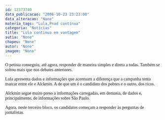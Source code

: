```yaml
---
id: 12373740
data_publicacao: "2006-10-23 23:23:00"
data_alteracao: "None"
materia_tags: "Lula,Pnad contínua"
categoria: "Notícias"
title: "Lula continua em vantagem"
sutia: "None"
chapeu: "None"
autor: "None"
imagem: "None"
---
```

<p><P><FONT face=Verdana>O petista conseguiu, até agora, responder de maneira simples e direta a todas. Também se soltou mais que nos debates anteriores.</FONT></P></p>
<p><P><FONT face=Verdana>Lula apresenta dados e informações que acentuam a diferença que a campanha tenta marcar entre ele e Alckmin. A de que um é o candidato dos pobres e o outro, dos ricos.</FONT></P></p>
<p><P><FONT face=Verdana>Alckmin segue muito preso a informações carregadas, em demasia, de dados e, principalmente, de&nbsp;informações sobre São Paulo.</FONT></P></p>
<p><P><FONT face=Verdana>Agora, neste terceiro bloco, os candidatos começam a responder às perguntas de jornalistas.</FONT></P> </p>
